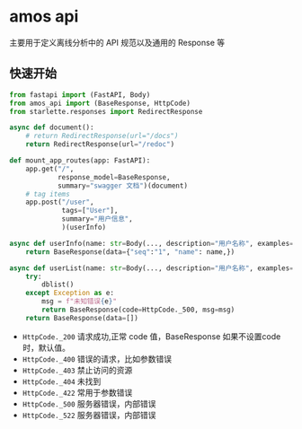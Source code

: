 # amos api

主要用于定义离线分析中的 API 规范以及通用的 Response 等

## 快速开始

```py
from fastapi import (FastAPI, Body)
from amos_api import (BaseResponse, HttpCode)
from starlette.responses import RedirectResponse

async def document():
    # return RedirectResponse(url="/docs")
    return RedirectResponse(url="/redoc")

def mount_app_routes(app: FastAPI):
    app.get("/",
            response_model=BaseResponse,
            summary="swagger 文档")(document)
    # tag items
    app.post("/user",
             tags=["User"],
             summary="用户信息",
             )(userInfo)

async def userInfo(name: str=Body(..., description="用户名称", examples=["ray"])) -> BaseResponse:
    return BaseResponse(data={"seq":"1", "name": name,})

async def userList(name: str=Body(..., description="用户名称", examples=["ray"])) -> BaseResponse:
    try:
        dblist()
    except Exception as e:
        msg = f"未知错误{e}"
        return BaseResponse(code=HttpCode._500, msg=msg)
    return BaseResponse(data=[])
```

- `HttpCode._200` 请求成功,正常 code 值，BaseResponse 如果不设置code时，默认值。
- `HttpCode._400` 错误的请求，比如参数错误
- `HttpCode._403` 禁止访问的资源
- `HttpCode._404` 未找到
- `HttpCode._422` 常用于参数错误
- `HttpCode._500` 服务器错误，内部错误
- `HttpCode._522` 服务器错误，内部错误
  